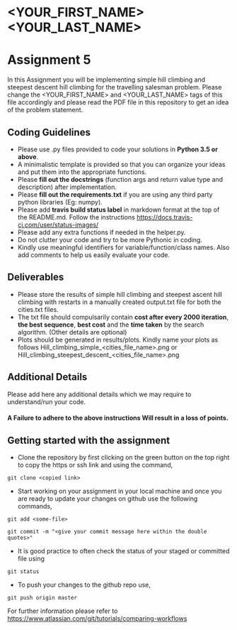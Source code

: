 
# <YOUR_FIRST_NAME><YOUR_LAST_NAME>

# Assignment 5
In this Assignment you will be implementing simple hill climbing and steepest descent hill climbing for the travelling salesman problem.
Please change the <YOUR_FIRST_NAME> and <YOUR_LAST_NAME> tags of this file accordingly and please read the PDF file in this repository to get an idea of the problem statement.

## Coding Guidelines
* Please use .py files provided to code your solutions in **Python 3.5 or above**.
* A minimalistic template is provided so that you can organize your ideas and put them into the appropriate functions.
* Please **fill out the docstrings** (function args and return value type and description) after implementation.
* Please **fill out the requirements.txt** if you are using any third party python libraries (Eg: numpy).
* Please add **travis build status label** in markdown format at the top of the README.md. Follow the instructions https://docs.travis-ci.com/user/status-images/
* Please add any extra functions if needed in the helper.py.
* Do not clutter your code and try to be more Pythonic in coding.
* Kindly use meaningful identifiers for variable/function/class names. Also add comments to help us easily evaluate your code.

## Deliverables
* Please store the results of simple hill climbing and steepest ascent hill climbing with restarts in a manually created output.txt file for both the cities.txt files.
* The txt file should compulsarily contain **cost after every 2000 iteration**, **the best sequence**, **best cost** and the **time taken** by the search algorithm. (Other details are optional)
* Plots should be generated in results/plots. Kindly name your plots as follows Hill_climbing_simple_<cities_file_name>.png or Hill_climbing_steepest_descent_<cities_file_name>.png

## Additional Details

Please add here any additional details which we may require to understand/run your code.

#### A Failure to adhere to the above instructions Will result in a loss of points.

## Getting started with the assignment
* Clone the repository by first clicking on the green button on the top right to copy the https or ssh link and using the command,
```
git clone <copied link>
```
* Start working on your assignment in your local machine and once you are ready to update your changes on github use the following commands,
```
git add <some-file>
```
```
git commit -m "<give your commit message here within the double quotes>"
```
* It is good practice to often check the status of your staged or committed file using
```
git status
```
* To push your changes to the github repo use,
```
git push origin master
```

For further information please refer to https://www.atlassian.com/git/tutorials/comparing-workflows
